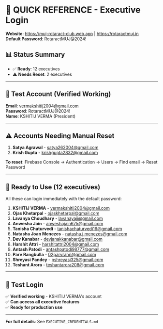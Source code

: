 # 🚀 **QUICK REFERENCE - Executive Login**

**Website**: https://muj-rotaract-club.web.app | https://rotaractmuj.in  
**Default Password**: RotaractMUJ@2024!

## 📊 **Status Summary**
- ✅ **Ready**: 12 executives
- ⚠️ **Needs Reset**: 2 executives

---

## 🎯 **Test Account (Verified Working)**
**Email**: vermakshitij2004@gmail.com  
**Password**: RotaractMUJ@2024!  
**Name**: KSHITIJ VERMA (President)

---

## ⚠️ **Accounts Needing Manual Reset**
1. **Satya Agrawal** - satya262004@gmail.com
2. **Krish Gupta** - krishgupta2832@gmail.com

**To reset**: Firebase Console → Authentication → Users → Find email → Reset Password

---

## 📧 **Ready to Use (12 executives)**
All these can login immediately with the default password:

1. **KSHITIJ VERMA** - vermakshitij2004@gmail.com
2. **Ojas Khetarpal** - ojaskhetarpal@gmail.com  
3. **Lavanya Choudhary** - lavanayaji@gmail.com
4. **Anwesha Jain** - anweshajain675@gmail.com
5. **Tanisha Chaturvedi** - tanishachaturvedi16@gmail.com
6. **Natasha Joan Menezes** - natasha.j.menezes@gmail.com
7. **Dev Kanabar** - devjanakkanabar@gmail.com
8. **Harshit Attri** - harshitattri2004@gmail.com
9. **Antash Patodi** - antashpatodi98777@gmail.com
10. **Parv Rangbulla** - 02parvrann@gmail.com
11. **Shreyasi Pandey** - pshreyasi325@gmail.com
12. **Teshant Arora** - teshantarora208@gmail.com

---

## 🧪 **Test Login**
✅ **Verified working** - KSHITIJ VERMA's account  
✅ **Can access all executive features**  
✅ **Ready for production use**

---

**For full details**: See `EXECUTIVE_CREDENTIALS.md`
